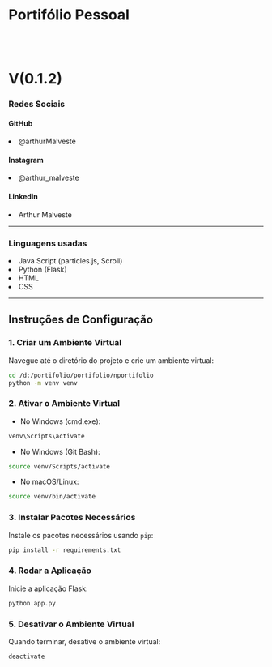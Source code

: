 # Portifólio Pessoal

<br>
<br>
<h1> V(0.1.2)

### Redes Sociais

#### GitHub
<li> @arthurMalveste

#### Instagram
<li> @arthur_malveste

#### Linkedin
<li> Arthur Malveste

<br>

<hr>

### Linguagens usadas

<li> Java Script (particles.js, Scroll)
<li> Python (Flask)
<li> HTML
<LI> CSS

<hr>

## Instruções de Configuração

### 1. Criar um Ambiente Virtual

Navegue até o diretório do projeto e crie um ambiente virtual:

```sh
cd /d:/portifolio/portifolio/nportifolio
python -m venv venv
```

### 2. Ativar o Ambiente Virtual

- No Windows (cmd.exe):

```sh
venv\Scripts\activate
```

- No Windows (Git Bash):

```sh
source venv/Scripts/activate
```

- No macOS/Linux:

```sh
source venv/bin/activate
```

### 3. Instalar Pacotes Necessários

Instale os pacotes necessários usando `pip`:

```sh
pip install -r requirements.txt
```

### 4. Rodar a Aplicação

Inicie a aplicação Flask:

```sh
python app.py
```

### 5. Desativar o Ambiente Virtual

Quando terminar, desative o ambiente virtual:

```sh
deactivate
```
